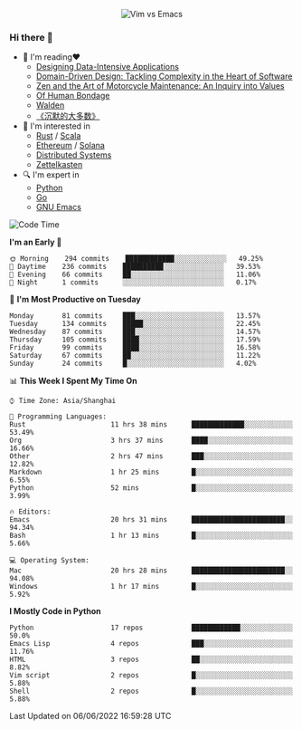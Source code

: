 <p align="center">
    <img src="https://gist.githubusercontent.com/coldnight/e696baffb094e71c96cb302118878eae/raw/40ea5053a6f66cc65f90f437e4173497da225958/banner.gif" alt="Vim vs Emacs" />
</p>

### Hi there 👋

- 📖 I'm reading❤️
    + [Designing Data-Intensive Applications](https://www.oreilly.com/library/view/designing-data-intensive-applications/9781491903063/)
    + [Domain-Driven Design: Tackling Complexity in the Heart of Software](https://www.dddcommunity.org/book/evans_2003/)
    + [Zen and the Art of Motorcycle Maintenance: An Inquiry into Values](https://en.wikipedia.org/wiki/Zen_and_the_Art_of_Motorcycle_Maintenance)
    + [Of Human Bondage](https://en.wikipedia.org/wiki/Of_Human_Bondage)
    + [Walden](https://en.wikipedia.org/wiki/Walden)
    + [《沉默的大多数》](https://en.wikipedia.org/wiki/Silent_majority)
- 🌱 I'm interested in
    + [Rust](https://www.rust-lang.org/) / [Scala](https://www.scala-lang.org/)
    + [Ethereum](https://ethereum.org/en/) / [Solana](https://solana.com/)
	+ [Distributed Systems](https://www.linuxzen.com/notes/topics/20200320174417_%E5%88%86%E5%B8%83%E5%BC%8F/)
	+ [Zettelkasten](https://www.linuxzen.com/notes/notes/20220120080920-slip_box/)
- 🔍 I'm expert in
    + [Python](https://www.python.org/)
    + [Go](https://go.dev/)
    + [GNU Emacs](https://www.gnu.org/software/emacs/)

<!--START_SECTION:waka-->
![Code Time](http://img.shields.io/badge/Code%20Time-0%20secs-blue)

**I'm an Early 🐤** 

```text
🌞 Morning    294 commits    ████████████░░░░░░░░░░░░░   49.25% 
🌆 Daytime    236 commits    ██████████░░░░░░░░░░░░░░░   39.53% 
🌃 Evening    66 commits     ██░░░░░░░░░░░░░░░░░░░░░░░   11.06% 
🌙 Night      1 commits      ░░░░░░░░░░░░░░░░░░░░░░░░░   0.17%

```
📅 **I'm Most Productive on Tuesday** 

```text
Monday       81 commits     ███░░░░░░░░░░░░░░░░░░░░░░   13.57% 
Tuesday      134 commits    █████░░░░░░░░░░░░░░░░░░░░   22.45% 
Wednesday    87 commits     ███░░░░░░░░░░░░░░░░░░░░░░   14.57% 
Thursday     105 commits    ████░░░░░░░░░░░░░░░░░░░░░   17.59% 
Friday       99 commits     ████░░░░░░░░░░░░░░░░░░░░░   16.58% 
Saturday     67 commits     ██░░░░░░░░░░░░░░░░░░░░░░░   11.22% 
Sunday       24 commits     █░░░░░░░░░░░░░░░░░░░░░░░░   4.02%

```


📊 **This Week I Spent My Time On** 

```text
⌚︎ Time Zone: Asia/Shanghai

💬 Programming Languages: 
Rust                     11 hrs 38 mins      █████████████░░░░░░░░░░░░   53.49% 
Org                      3 hrs 37 mins       ████░░░░░░░░░░░░░░░░░░░░░   16.66% 
Other                    2 hrs 47 mins       ███░░░░░░░░░░░░░░░░░░░░░░   12.82% 
Markdown                 1 hr 25 mins        █░░░░░░░░░░░░░░░░░░░░░░░░   6.55% 
Python                   52 mins             █░░░░░░░░░░░░░░░░░░░░░░░░   3.99%

🔥 Editors: 
Emacs                    20 hrs 31 mins      ███████████████████████░░   94.34% 
Bash                     1 hr 13 mins        █░░░░░░░░░░░░░░░░░░░░░░░░   5.66%

💻 Operating System: 
Mac                      20 hrs 28 mins      ███████████████████████░░   94.08% 
Windows                  1 hr 17 mins        █░░░░░░░░░░░░░░░░░░░░░░░░   5.92%

```

**I Mostly Code in Python** 

```text
Python                   17 repos            ████████████░░░░░░░░░░░░░   50.0% 
Emacs Lisp               4 repos             ███░░░░░░░░░░░░░░░░░░░░░░   11.76% 
HTML                     3 repos             ██░░░░░░░░░░░░░░░░░░░░░░░   8.82% 
Vim script               2 repos             █░░░░░░░░░░░░░░░░░░░░░░░░   5.88% 
Shell                    2 repos             █░░░░░░░░░░░░░░░░░░░░░░░░   5.88%

```



 Last Updated on 06/06/2022 16:59:28 UTC
<!--END_SECTION:waka-->
